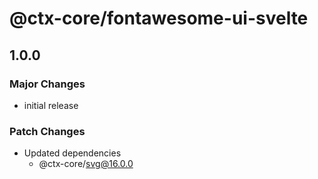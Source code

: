 # @ctx-core/fontawesome-ui-svelte

## 1.0.0
### Major Changes

- initial release

### Patch Changes

- Updated dependencies
  - @ctx-core/svg@16.0.0
